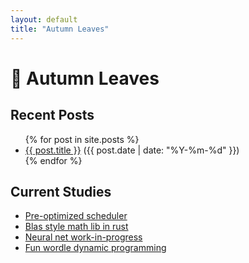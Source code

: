 ```yaml
---
layout: default
title: "Autumn Leaves"
---
```


<link rel="stylesheet" href="style.css">

# 🍂 Autumn Leaves

## Recent Posts

<ul>
  {% for post in site.posts %}
    <li><a href="{{ post.url }}">{{ post.title }}</a> ({{ post.date | date: "%Y-%m-%d" }})</li>
  {% endfor %}
</ul>

## Current Studies
- [Pre-optimized scheduler](https://github.com/cyancirrus/matix)
- [Blas style math lib in rust](https://github.com/cyancirrus/stellar-math)
- [Neural net work-in-progress](https://github.com/cyancirrus/neural-net)
- [Fun wordle dynamic programming](https://github.com/cyancirrus/wordle)
